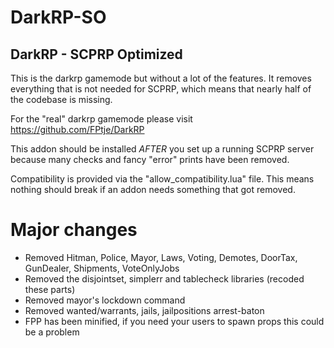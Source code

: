 # DarkRP-SO

## DarkRP - SCPRP Optimized

This is the darkrp gamemode but without a lot of the features. It removes everything that is not needed for SCPRP, which means that nearly half of the codebase is missing.

For the "real" darkrp gamemode please visit https://github.com/FPtje/DarkRP

This addon should be installed *AFTER* you set up a running SCPRP server because many checks and fancy "error" prints have been removed.

Compatibility is provided via the "allow_compatibility.lua" file. This means nothing should break if an addon needs something that got removed.

# Major changes

 - Removed Hitman, Police, Mayor, Laws, Voting, Demotes, DoorTax, GunDealer, Shipments, VoteOnlyJobs
 - Removed the disjointset, simplerr and tablecheck libraries (recoded these parts)
 - Removed mayor's lockdown command
 - Removed wanted/warrants, jails, jailpositions arrest-baton
 - FPP has been minified, if you need your users to spawn props this could be a problem

